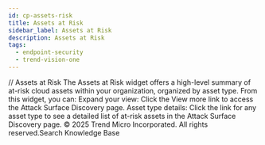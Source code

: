 ```yaml
---
id: cp-assets-risk
title: Assets at Risk
sidebar_label: Assets at Risk
description: Assets at Risk
tags:
  - endpoint-security
  - trend-vision-one
---
```


/*<![CDATA[*/ $('#title').html($('meta[name=map-description]').attr('content')); /*]]>*/ Assets at Risk The Assets at Risk widget offers a high-level summary of at-risk cloud assets within your organization, organized by asset type. From this widget, you can: Expand your view: Click the View more link to access the Attack Surface Discovery page. Asset type details: Click the link for any asset type to see a detailed list of at-risk assets in the Attack Surface Discovery page. © 2025 Trend Micro Incorporated. All rights reserved.Search Knowledge Base